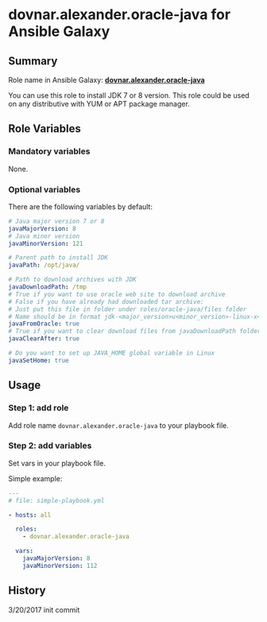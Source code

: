 dovnar.alexander.oracle-java for Ansible Galaxy
============

## Summary

Role name in Ansible Galaxy: **[dovnar.alexander.oracle-java](https://galaxy.ansible.com/)**

You can use this role to install JDK 7 or 8 version.
This role could be used on any distributive with YUM or APT package manager.

## Role Variables

### Mandatory variables

None.

### Optional variables


There are the following variables by default:

```yaml
# Java major version 7 or 8
javaMajorVersion: 8
# Java minor version
javaMinorVersion: 121

# Parent path to install JDK
javaPath: /opt/java/

# Path to download archives with JDK
javaDownloadPath: /tmp
# True if you want to use oracle web site to download archive
# False if you have already had downloaded tar archive:
# Just put this file in folder under roles/oracle-java/files folder
# Name should be in format jdk-<major_version>u<minor_version>-linux-x<64_or_86>.tar.gz
javaFromOracle: true
# True if you want to clear download files from javaDownloadPath folder
javaClearAfter: true

# Do you want to set up JAVA_HOME global variable in Linux
javaSetHome: true
```

## Usage


### Step 1: add role

Add role name `dovnar.alexander.oracle-java` to your playbook file.


### Step 2: add variables

Set vars in your playbook file.

Simple example:

```yaml
---
# file: simple-playbook.yml

- hosts: all

  roles:
    - dovnar.alexander.oracle-java

  vars:
    javaMajorVersion: 8
    javaMinorVersion: 112
```

## History

3/20/2017 init commit